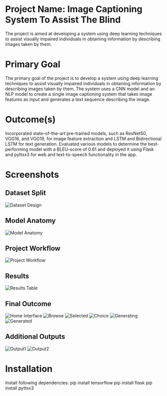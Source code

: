 Project Name: Image Captioning System To Assist The Blind
============================================================
The project is aimed at developing a system using deep learning techniques to assist visually impaired individuals in obtaining information by describing images taken by them.

Primary Goal
============
The primary goal of the project is to develop a system using deep learning techniques to assist visually impaired individuals in obtaining information by describing images taken by them. The system uses a CNN model and an NLP model to create a single image captioning system that takes image features as input and generates a text sequence describing the image.

Outcome(s)
============
Incorporated state-of-the-art pre-trained models, such as ResNet50, VGG16, and VGG19, for image feature extraction and LSTM and Bidirectional LSTM for text generation. Evaluated various models to determine the best-performing model with a BLEU-score of 0.61 and deployed it using Flask and pyttsx3 for web and text-to-speech functionality in the app.

Screenshots
============
Dataset Split
-----------
![Dataset Design](/screenshots/Dataset-design.png)

Model Anatomy
-----------
![Model Anatomy](/screenshots/Model-Anatomy.png)

Project Workflow
-----------
![Project Workflow](/screenshots/Project-workflow.png)

Results
-------
![Results Table](/screenshots/Results.png)


Final Outcome
-----------
![Home Interface](/screenshots/homeint.png)
![Browse](/screenshots/browse.png)
![Selected](/screenshots/selected.png)
![Choice](/screenshots/choice.png)
![Generating](/screenshots/generating.png)
![Generated](/screenshots/generated.png)

Additional Outputs
------------------
![Output1](/screenshots/output1.png)
![Output2](/screenshots/output2.png)


Installation
============
Install following dependencies:
pip install tensorflow
pip install flask
pip install pyttsx3

